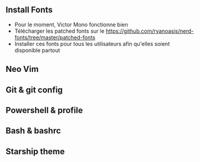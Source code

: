 ## Install Fonts

- Pour le moment, Victor Mono fonctionne bien
- Télécharger les patched fonts sur le https://github.com/ryanoasis/nerd-fonts/tree/master/patched-fonts
- Installer ces fonts pour tous les utilisateurs afin qu'elles soient disponible partout

## Neo Vim

## Git & git config

## Powershell & profile

## Bash & bashrc

## Starship theme

